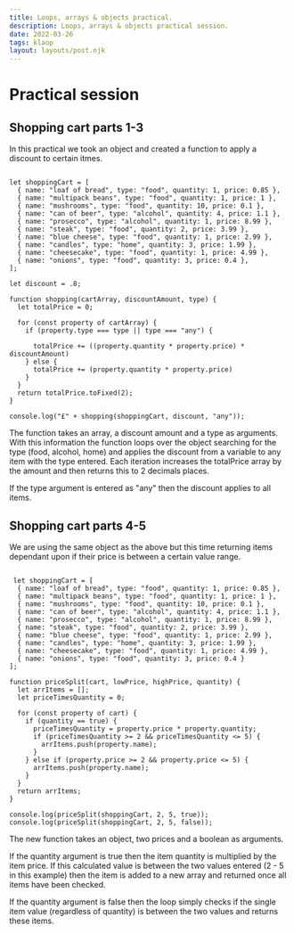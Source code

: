 ```yaml
---
title: Loops, arrays & objects practical.
description: Loops, arrays & objects practical session.
date: 2022-03-26
tags: klaop
layout: layouts/post.njk
---
```


# Practical session

## Shopping cart parts 1-3

In this practical we took an object and created a function to apply a discount to certain itmes. 

<pre><code>
let shoppingCart = [
  { name: "loaf of bread", type: "food", quantity: 1, price: 0.85 },
  { name: "multipack beans", type: "food", quantity: 1, price: 1 },
  { name: "mushrooms", type: "food", quantity: 10, price: 0.1 },
  { name: "can of beer", type: "alcohol", quantity: 4, price: 1.1 },
  { name: "prosecco", type: "alcohol", quantity: 1, price: 8.99 },
  { name: "steak", type: "food", quantity: 2, price: 3.99 },
  { name: "blue cheese", type: "food", quantity: 1, price: 2.99 },
  { name: "candles", type: "home", quantity: 3, price: 1.99 },
  { name: "cheesecake", type: "food", quantity: 1, price: 4.99 },
  { name: "onions", type: "food", quantity: 3, price: 0.4 },
];

let discount = .8;

function shopping(cartArray, discountAmount, type) {
  let totalPrice = 0;
  
  for (const property of cartArray) {
    if (property.type === type || type === "any") {
      
      totalPrice += ((property.quantity * property.price) * discountAmount)
    } else {
      totalPrice += (property.quantity * property.price)    
    }
  }
  return totalPrice.toFixed(2);
}

console.log("£" + shopping(shoppingCart, discount, "any"));
</code></pre>

The function takes an array, a discount amount and a type as arguments. With this information the function loops over the object searching for the type (food, alcohol, home) and applies the discount from a variable to any item with the type entered. Each iteration increases the totalPrice array by the amount and then returns this to 2 decimals places.

If the type argument is entered as "any" then the discount applies to all items. 

## Shopping cart parts 4-5

We are using the same object as the above but this time returning items dependant upon if their price is between a certain value range.

<pre><code>
 let shoppingCart = [
  { name: "loaf of bread", type: "food", quantity: 1, price: 0.85 },
  { name: "multipack beans", type: "food", quantity: 1, price: 1 },
  { name: "mushrooms", type: "food", quantity: 10, price: 0.1 },
  { name: "can of beer", type: "alcohol", quantity: 4, price: 1.1 },
  { name: "prosecco", type: "alcohol", quantity: 1, price: 8.99 },
  { name: "steak", type: "food", quantity: 2, price: 3.99 },
  { name: "blue cheese", type: "food", quantity: 1, price: 2.99 },
  { name: "candles", type: "home", quantity: 3, price: 1.99 },
  { name: "cheesecake", type: "food", quantity: 1, price: 4.99 },
  { name: "onions", type: "food", quantity: 3, price: 0.4 }
];

function priceSplit(cart, lowPrice, highPrice, quantity) {
  let arrItems = [];
  let priceTimesQuantity = 0;

  for (const property of cart) {
    if (quantity == true) {
      priceTimesQuantity = property.price * property.quantity;
      if (priceTimesQuantity >= 2 && priceTimesQuantity <= 5) {
        arrItems.push(property.name);
      }
    } else if (property.price >= 2 && property.price <= 5) {
      arrItems.push(property.name);
    }
  }
  return arrItems;
}

console.log(priceSplit(shoppingCart, 2, 5, true));
console.log(priceSplit(shoppingCart, 2, 5, false));
</code></pre>

The new function takes an object, two prices and a boolean as arguments.

If the quantity argument is true then the item quantity is multiplied by the item price. If this calculated value is between the two values entered (2 - 5 in this example) then the item is added to a new array and returned once all items have been checked.

If the quantity argument is false then the loop simply checks if the single item value (regardless of quantity) is between the two values and returns these items.